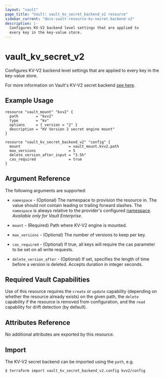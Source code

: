```yaml
---
layout: "vault"
page_title: "Vault: vault_kv_secret_backend_v2 resource"
sidebar_current: "docs-vault-resource-kv-secret-backend-v2"
description: |-
  Configures KV-V2 backend level settings that are applied to 
  every key in the key-value store.
---
```


# vault\_kv\_secret\_v2

Configures KV-V2 backend level settings that are applied to
every key in the key-value store.

For more information on Vault's KV-V2 secret backend
[see here](https://www.vaultproject.io/docs/secrets/kv/kv-v2).

## Example Usage

```hcl
resource "vault_mount" "kvv2" {
  path        = "kvv2"
  type        = "kv"
  options     = { version = "2" }
  description = "KV Version 2 secret engine mount"
}

resource "vault_kv_secret_backend_v2" "config" {
  mount                      = vault_mount.kvv2.path
  max_versions               = 5
  delete_version_after_input = "3.5h"
  cas_required               = true
}
```

## Argument Reference

The following arguments are supported:

* `namespace` - (Optional) The namespace to provision the resource in.
  The value should not contain leading or trailing forward slashes.
  The `namespace` is always relative to the provider's configured [namespace](../index.html#namespace).
  *Available only for Vault Enterprise*.

* `mount` - (Required) Path where KV-V2 engine is mounted.

* `max_versions` - (Optional) The number of versions to keep per key.

* `cas_required` - (Optional) If true, all keys will require the cas
  parameter to be set on all write requests.

* `delete_version_after` - (Optional) If set, specifies the length of time before
  a version is deleted. Accepts duration in integer seconds.

## Required Vault Capabilities

Use of this resource requires the `create` or `update` capability
(depending on whether the resource already exists) on the given path,
the `delete` capability if the resource is removed from configuration,
and the `read` capability for drift detection (by default).

## Attributes Reference

No additional attributes are exported by this resource.

## Import

The KV-V2 secret backend can be imported using the `path`, e.g.

```
$ terraform import vault_kv_secret_backend_v2.config kvv2/config
```
